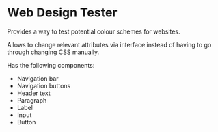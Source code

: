 # Web Design Tester

Provides a way to test potential colour schemes for websites.

Allows to change relevant attributes via interface instead of having to go through changing CSS manually.

Has the following components:
* Navigation bar
* Navigation buttons
* Header text
* Paragraph
* Label
* Input
* Button
